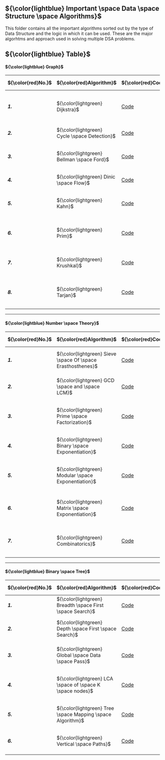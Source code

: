 ## ${\color{lightblue} Important \space Data \space Structure \space Algorithms}$

This folder contains all the important algorithms sorted out by the type of Data Structure and the logic in which it can be used. These are the major algorhtms and approach used in solving multiple DSA problems.

## ${\color{lightblue} Table}$

#### ${\color{lightblue} Graph}$

| ${\color{red}No.}$ | ${\color{red}Algorithm}$ | ${\color{red}Code}$ | ${\color{red}Mainly \space used}$ | ${\color{red} Time}$ | ${\color{red} Space}$
|-|-|-|-|-|-|
| ***1.*** | ${\color{lightgreen} Dijkstra}$ | [Code](https://github.com/VishuKalier2003/Data-Structures-and-Algorithms/blob/main/Important/algos/Dijkstra.java) | Shortest path from one node to all other nodes (without negative edges) | ${O(n \space log \space n)}$ | ${O(n)}$ |
| ***2.*** | ${\color{lightgreen} Cycle \space Detection}$ | [Code](https://github.com/VishuKalier2003/Data-Structures-and-Algorithms/blob/main/Important/algos/CycleDetect.java) | Detects if there is any cycle in graph and can even count | ${O(n)}$ | ${O(stack)}$ |
| ***3.*** | ${\color{lightgreen} Bellman \space Ford}$ | [Code](https://github.com/VishuKalier2003/Data-Structures-and-Algorithms/blob/main/Important/algos/BellmanFord.java) | Shortest path from one to all other nodes (with negative edges) | ${O(n^2)}$ | ${O(n)}$ |
| ***4.*** | ${\color{lightgreen} Dinic \space Flow}$ | [Code](https://github.com/VishuKalier2003/Data-Structures-and-Algorithms/blob/main/Important/algos/Dinic.java) | Maximum flow through the graph in unit time | ${O(n)}$ | ${O(n)}$ |
| ***5.*** | ${\color{lightgreen} Kahn}$ | [Code](https://github.com/VishuKalier2003/Data-Structures-and-Algorithms/blob/main/Important/algos/Kahn.java) | Performs topological sorting on the basis of pre-requisites | ${O(n \space log \space n)}$ | ${O(n)}$ |
| ***6.*** | ${\color{lightgreen} Prim}$ | [Code](https://github.com/VishuKalier2003/Data-Structures-and-Algorithms/blob/main/Important/algos/Prim.java) | Generate a Minimum Spanning Tree (MST) with minimum weights possible | ${O(n \space log \space n)}$ | ${O(n)}$ |
| ***7.*** | ${\color{lightgreen} Krushkal}$ | [Code](https://github.com/VishuKalier2003/Data-Structures-and-Algorithms/blob/main/Important/algos/Krushkal.java) | Find the number of Components in a Graph using Disjoint Set Union (DSU) | ${O(n)}$ | ${O(n)}$ |
| ***8.*** | ${\color{lightgreen} Tarjan}$ | [Code](https://github.com/VishuKalier2003/Data-Structures-and-Algorithms/blob/main/Important/algos/Tarjan.java) | Evaluate and store the Strongly Connected Components or the Articulation points | ${O(n)}$ | ${O(stack)}$ |

---

#### ${\color{lightblue} Number \space Theory}$

| ${\color{red}No.}$ | ${\color{red}Algorithm}$ | ${\color{red}Code}$ | ${\color{red}Mainly \space used}$ | ${\color{red} Time}$ | ${\color{red} Space}$ |
|-|-|-|-|-|-|
| ***1.*** | ${\color{lightgreen} Sieve \space Of \space Erasthosthenes}$ | [Code](https://github.com/VishuKalier2003/Data-Structures-and-Algorithms/blob/main/Important/algos/SieveOfErasthosthenes.java) | Evaluate the numbers as prime uptil a certain value | ${O(n \space log \space log \space n)}$ | ${O(n)}$ |
| ***2.*** | ${\color{lightgreen} GCD \space and \space LCM}$ | [Code](https://github.com/VishuKalier2003/Data-Structures-and-Algorithms/blob/main/Important/algos/GCD.java) | Evaluate the GCD and LCM of two numbers using fast division | ${O(log \space n)}$ | ${O(1)}$ |
| ***3.*** | ${\color{lightgreen} Prime \space Factorization}$ | [Code](https://github.com/VishuKalier2003/Data-Structures-and-Algorithms/blob/main/Important/algos/PrimeFactorization.java) | Finding the prime factors of a given number by checking only valid numbers | ${O(\sqrt n)}$ | ${O(\sqrt n)}$ |
| ***4.*** | ${\color{lightgreen} Binary \space Exponentiation}$ | [Code](https://github.com/VishuKalier2003/Data-Structures-and-Algorithms/blob/main/Important/algos/BinaryExponent.java) | Quick Exponentiation of a number by fast division | ${O(log \space n)}$ | ${O(1)}$ |
| ***5.*** | ${\color{lightgreen} Modular \space Exponentiation}$ | [Code](https://github.com/VishuKalier2003/Data-Structures-and-Algorithms/blob/main/Important/algos/ModularExponent.java) | Quick Exponentiation of a number with prime modulo arithmetic and fast division | ${O(log \space n)}$ | ${O(n)}$ |
| ***6.*** | ${\color{lightgreen} Matrix \space Exponentiation}$ | [Code](https://github.com/VishuKalier2003/Data-Structures-and-Algorithms/blob/main/Important/algos/MatrixExponent.java) | Matrix Chain Multiplication (MCM) used in Linear and Combinatorial DP | ${O(log \space n)}$ | ${O(n)}$ |
| ***7.*** | ${\color{lightgreen} Combinatorics}$ | [Code](https://github.com/VishuKalier2003/Data-Structures-and-Algorithms/blob/main/Important/algos/Combinatorics.java) | Evaluating Permutation and Combination of value using Fernet's Theorem | ${O(n)}$ | ${O(n)}$ |

---

#### ${\color{lightblue} Binary \space Tree}$

| ${\color{red}No.}$ | ${\color{red}Algorithm}$ | ${\color{red}Code}$ | ${\color{red}Mainly \space used}$ | ${\color{red} Time}$ | ${\color{red} Space}$ |
|-|-|-|-|-|-|
| ***1.*** | ${\color{lightgreen} Breadth \space First \space Search}$ | [Code](https://github.com/VishuKalier2003/Data-Structures-and-Algorithms/blob/main/Important/algos/BFS.java) | Traverses the tree in level wise fashion using queus | ${O(n)}$ | ${O(n)}$ |
| ***2.*** | ${\color{lightgreen} Depth \space First \space Search}$ | [Code](https://github.com/VishuKalier2003/Data-Structures-and-Algorithms/blob/main/Important/algos/DFS.java) | Traverses the tree in depth wise manner usng recursion and stack | ${O(n)}$ | ${O(n)}$ |
| ***3.*** | ${\color{lightgreen} Global \space Data \space Pass}$ | [Code](https://github.com/VishuKalier2003/Data-Structures-and-Algorithms/blob/main/Important/algos/GlobalTreePass.java) | Passing any data globally across the entire tree in a single pass | ${O(n)}$ | ${O(1)}$ |
| ***4.*** | ${\color{lightgreen} LCA \space of \space K \space nodes}$ | [Code](https://github.com/VishuKalier2003/Data-Structures-and-Algorithms/blob/main/Important/algos/LCA.java) | Lowest Common Ancestor (LCA) of any k nodes by passing postorder bits in a map | ${O(nk)}$ | ${O(n)}$ |
| ***5.*** | ${\color{lightgreen} Tree \space Mapping \space Algorithm}$ | [Code](https://github.com/VishuKalier2003/Data-Structures-and-Algorithms/blob/main/Important/algos/TreeMapping.java) | Converting tree into an undirected Minimum Spanning Tree (MST) | ${O(n)}$ | ${O(n)}$ |
| ***6.*** | ${\color{lightgreen} Vertical \space Paths}$ | [Code](https://github.com/VishuKalier2003/Data-Structures-and-Algorithms/blob/main/Important/algos/Vertical.java) | Passing and grouping tree nodes on the basis of their y coordinates | ${O(n)}$ | ${O(log \space n)}$ |

